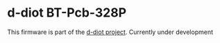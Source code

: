 # d-diot BT-Pcb-328P

This firmware is part of the [d-diot project](https://www.d-diot.com).
Currently under development
